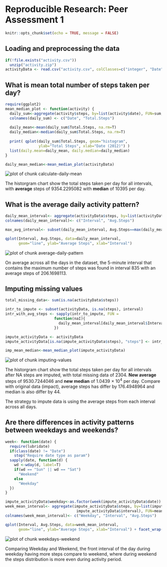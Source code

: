 # Reproducible Research: Peer Assessment 1

```r
knitr::opts_chunk$set(echo = TRUE, message = FALSE)
```


## Loading and preprocessing the data

```r
if(!file.exists("activity.csv"))
  unzip("activity.zip")
activityData <- read.csv("activity.csv", colClasses=c("integer", "Date", "integer"))
```



## What is mean total number of steps taken per day?

```r
require(ggplot2)
mean_median_plot <- function(activity) {
  daily_sum<-aggregate(activity$steps, by=list(activity$date), FUN=sum, na.rm=T)
  colnames(daily_sum) <- c("Date", "Total.Steps")
  
  daily_mean<-mean(daily_sum$Total.Steps, na.rm=T)
  daily_median<-median(daily_sum$Total.Steps, na.rm=T)
  
  print( qplot(daily_sum$Total.Steps, geom="histogram",
               ylab="Total Steps", xlab="Date (2012)") )
  list(daily.mean=daily_mean, daily.median=daily_median)
}

daily_mean_median<-mean_median_plot(activityData)
```

![plot of chunk calculate-daily-mean](figure/calculate-daily-mean-1.png) 

The historgram chart show the total steps taken per day for all intervals, with **average** steps of 9354.2295082 with **median** of 10395 per day.

## What is the average daily activity pattern?

```r
daily_mean_interval<- aggregate(activityData$steps, by=list(activityData$interval), FUN=mean, na.rm=T)
colnames(daily_mean_interval)<- c("Interval", "Avg.Steps")

max_avg_interval<- subset(daily_mean_interval, Avg.Steps==max(daily_mean_interval$Avg.Steps))

qplot(Interval, Avg.Steps, data=daily_mean_interval, 
      geom="line", ylab="Average Steps", xlab="Interval")
```

![plot of chunk average-daily-pattern](figure/average-daily-pattern-1.png) 

On average across all the days in the dataset, the 5-minute interval that contains the maximum number of steps was found in interval 835 with an average steps of 206.1698113.  


## Imputing missing values

```r
total_missing_data<- sum(is.na(activityData$steps))

intr_to_impute <- subset(activityData, is.na(steps), interval)
intr_with_avg_steps <- sapply(intr_to_impute, FUN = 
                      function(naI){
                        daily_mean_interval[daily_mean_interval$Interval==naI, "Avg.Steps"]
                      })

impute_activityData <- activityData
impute_activityData[is.na(impute_activityData$steps), "steps"] <- intr_with_avg_steps

imp_mean_median<-mean_median_plot(impute_activityData)
```

![plot of chunk imputing-values](figure/imputing-values-1.png) 

The historgram chart show the total steps taken per day for all intervals after NA steps are imputed, with total missing data of 2304. **New average** steps of 9530.7244046 and **new median** of 1.0439 &times; 10<sup>4</sup> per day. Compare with original data (impact), average steps has differ by 176.4948964 and median is also differ by 44.

The strategy to impute data is using the average steps from each interval across all days.

## Are there differences in activity patterns between weekdays and weekends?

```r
week<- function(date) {
  require(lubridate)
  if(class(date) != "Date")
    stop("Require date type as param")
  sapply(date, function(d) {
    wd <-wday(d, label=T)
    if(wd == "Sun" || wd == "Sat")
      "Weekend"
    else
      "Weekday"
  })
}

impute_activityData$weekday<-as.factor(week(impute_activityData$date))
week_mean_interval<- aggregate(impute_activityData$steps, by=list(impute_activityData$weekday, 
                                impute_activityData$interval), FUN=mean, na.rm=T)
colnames(week_mean_interval)<- c("Weekday", "Interval", "Avg.Steps")

qplot(Interval, Avg.Steps, data=week_mean_interval,
      geom="line", ylab="Average Steps", xlab="Interval") + facet_wrap(~Weekday, nrow = 2, ncol = 1)
```

![plot of chunk weekdays-weekend](figure/weekdays-weekend-1.png) 

Comparing Weekday and Weekend, the front interval of the day during weekday having more steps compare to weekend, where during weekend the steps distribution is more even during activity period.
